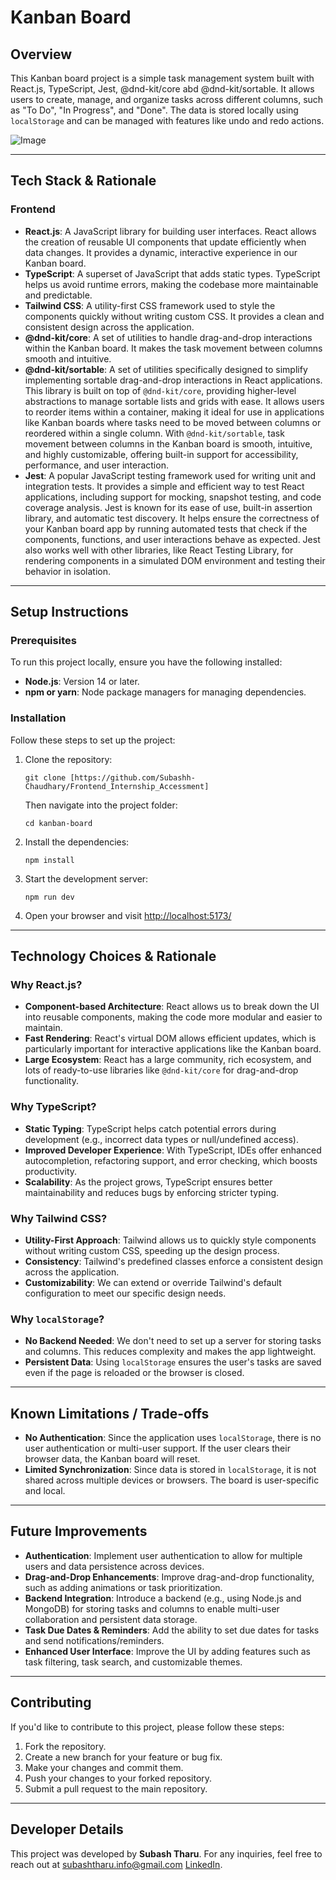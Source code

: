   <h1>Kanban Board</h1>

  <h2>Overview</h2>
  <p>This Kanban board project is a simple task management system built with React.js, TypeScript, Jest, @dnd-kit/core abd @dnd-kit/sortable. It allows users to create, manage, and organize tasks across different columns, such as "To Do", "In Progress", and "Done". The data is stored locally using <code>localStorage</code> and can be managed with features like undo and redo actions.</p>

  ![Image](https://github.com/user-attachments/assets/a3b696b6-8ac3-41d1-a195-c76c43da8b93)

  <hr>

  <h2>Tech Stack & Rationale</h2>

  <h3>Frontend</h3>
  <ul>
    <li><strong>React.js</strong>: A JavaScript library for building user interfaces. React allows the creation of reusable UI components that update efficiently when data changes. It provides a dynamic, interactive experience in our Kanban board.</li>
    <li><strong>TypeScript</strong>: A superset of JavaScript that adds static types. TypeScript helps us avoid runtime errors, making the codebase more maintainable and predictable.</li>
    <li><strong>Tailwind CSS</strong>: A utility-first CSS framework used to style the components quickly without writing custom CSS. It provides a clean and consistent design across the application.</li>
    <li><strong>@dnd-kit/core</strong>: A set of utilities to handle drag-and-drop interactions within the Kanban board. It makes the task movement between columns smooth and intuitive.</li>
    <li><strong>@dnd-kit/sortable</strong>: A set of utilities specifically designed to simplify implementing sortable drag-and-drop interactions in React applications. 
      This library is built on top of <code>@dnd-kit/core</code>, providing higher-level abstractions to manage sortable lists and grids with ease. It allows users to reorder items within a container, 
      making it ideal for use in applications like Kanban boards where tasks need to be moved between columns or reordered within a single column. With <code>@dnd-kit/sortable</code>, 
      task movement between columns in the Kanban board is smooth, intuitive, and highly customizable, offering built-in support for accessibility, performance, and user interaction.</li>
    <li><strong>Jest</strong>: A popular JavaScript testing framework used for writing unit and integration tests. It provides a simple and efficient way to test React applications, including support for 
      mocking, snapshot testing, and code coverage analysis. Jest is known for its ease of use, built-in assertion library, and automatic test discovery. It helps ensure the correctness of your Kanban 
      board app by running automated tests that check if the components, functions, and user interactions behave as expected. Jest also works well with other libraries, like React Testing Library, for 
      rendering components in a simulated DOM environment and testing their behavior in isolation.</li>


  </ul>

  <hr>

  <h2>Setup Instructions</h2>

  <h3>Prerequisites</h3>
  <p>To run this project locally, ensure you have the following installed:</p>
  <ul>
    <li><strong>Node.js</strong>: Version 14 or later.</li>
    <li><strong>npm or yarn</strong>: Node package managers for managing dependencies.</li>
  </ul>

  <h3>Installation</h3>
  <p>Follow these steps to set up the project:</p>
  <ol>
    <li>Clone the repository:
      <pre><code>git clone [https://github.com/Subashh-Chaudhary/Frontend_Internship_Accessment]</code></pre>
      <p>Then navigate into the project folder:</p>
      <pre><code>cd kanban-board</code></pre>
    </li>
    <li>Install the dependencies:
      <pre><code>npm install</code></pre>
    </li>
    <li>Start the development server:
      <pre><code>npm run dev</code></pre>
    </li>
    <li>Open your browser and visit <a href="http://localhost:5173" target="_blank">http://localhost:5173/</a></li>
  </ol>

  <hr>

  <h2>Technology Choices & Rationale</h2>

  <h3>Why React.js?</h3>
  <ul>
    <li><strong>Component-based Architecture</strong>: React allows us to break down the UI into reusable components, making the code more modular and easier to maintain.</li>
    <li><strong>Fast Rendering</strong>: React's virtual DOM allows efficient updates, which is particularly important for interactive applications like the Kanban board.</li>
    <li><strong>Large Ecosystem</strong>: React has a large community, rich ecosystem, and lots of ready-to-use libraries like <code>@dnd-kit/core</code> for drag-and-drop functionality.</li>
  </ul>

  <h3>Why TypeScript?</h3>
  <ul>
    <li><strong>Static Typing</strong>: TypeScript helps catch potential errors during development (e.g., incorrect data types or null/undefined access).</li>
    <li><strong>Improved Developer Experience</strong>: With TypeScript, IDEs offer enhanced autocompletion, refactoring support, and error checking, which boosts productivity.</li>
    <li><strong>Scalability</strong>: As the project grows, TypeScript ensures better maintainability and reduces bugs by enforcing stricter typing.</li>
  </ul>

  <h3>Why Tailwind CSS?</h3>
  <ul>
    <li><strong>Utility-First Approach</strong>: Tailwind allows us to quickly style components without writing custom CSS, speeding up the design process.</li>
    <li><strong>Consistency</strong>: Tailwind's predefined classes enforce a consistent design across the application.</li>
    <li><strong>Customizability</strong>: We can extend or override Tailwind's default configuration to meet our specific design needs.</li>
  </ul>

  <h3>Why <code>localStorage</code>?</h3>
  <ul>
    <li><strong>No Backend Needed</strong>: We don't need to set up a server for storing tasks and columns. This reduces complexity and makes the app lightweight.</li>
    <li><strong>Persistent Data</strong>: Using <code>localStorage</code> ensures the user's tasks are saved even if the page is reloaded or the browser is closed.</li>
  </ul>

  <hr>

  <h2>Known Limitations / Trade-offs</h2>
  <ul>
    <li><strong>No Authentication</strong>: Since the application uses <code>localStorage</code>, there is no user authentication or multi-user support. If the user clears their browser data, the Kanban board will reset.</li>
    <li><strong>Limited Synchronization</strong>: Since data is stored in <code>localStorage</code>, it is not shared across multiple devices or browsers. The board is user-specific and local.</li>
  </ul>

  <hr>

  <h2>Future Improvements</h2>
  <ul>
    <li><strong>Authentication</strong>: Implement user authentication to allow for multiple users and data persistence across devices.</li>
    <li><strong>Drag-and-Drop Enhancements</strong>: Improve drag-and-drop functionality, such as adding animations or task prioritization.</li>
    <li><strong>Backend Integration</strong>: Introduce a backend (e.g., using Node.js and MongoDB) for storing tasks and columns to enable multi-user collaboration and persistent data storage.</li>
    <li><strong>Task Due Dates & Reminders</strong>: Add the ability to set due dates for tasks and send notifications/reminders.</li>
    <li><strong>Enhanced User Interface</strong>: Improve the UI by adding features such as task filtering, task search, and customizable themes.</li>
  </ul>

  <hr>

  <h2>Contributing</h2>
  <p>If you'd like to contribute to this project, please follow these steps:</p>
  <ol>
    <li>Fork the repository.</li>
    <li>Create a new branch for your feature or bug fix.</li>
    <li>Make your changes and commit them.</li>
    <li>Push your changes to your forked repository.</li>
    <li>Submit a pull request to the main repository.</li>
  </ol>

  <hr>
  
<h2>Developer Details</h2>
<p>This project was developed by <strong>Subash Tharu</strong>. For any inquiries, feel free to reach out at <a href="subashtharu.info@gmail.com">subashtharu.info@gmail.com</a>  <a href="https://www.linkedin.com/in/developer-subash/">LinkedIn</a>.</p>
